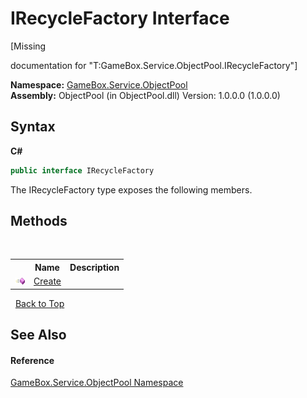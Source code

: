 # IRecycleFactory Interface
 

\[Missing <summary> documentation for "T:GameBox.Service.ObjectPool.IRecycleFactory"\]

**Namespace:**&nbsp;<a href="8c57d292-6d77-8f14-a220-277dfcca9b7c">GameBox.Service.ObjectPool</a><br />**Assembly:**&nbsp;ObjectPool (in ObjectPool.dll) Version: 1.0.0.0 (1.0.0.0)

## Syntax

**C#**<br />
``` C#
public interface IRecycleFactory
```

The IRecycleFactory type exposes the following members.


## Methods
&nbsp;<table><tr><th></th><th>Name</th><th>Description</th></tr><tr><td>![Public method](media/pubmethod.gif "Public method")</td><td><a href="07fba90d-76d9-281c-67a7-63cb4ea5a757">Create</a></td><td></td></tr></table>&nbsp;
<a href="#irecyclefactory-interface">Back to Top</a>

## See Also


#### Reference
<a href="8c57d292-6d77-8f14-a220-277dfcca9b7c">GameBox.Service.ObjectPool Namespace</a><br />